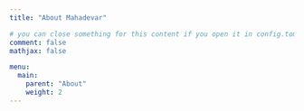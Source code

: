 ```yaml
---
title: "About Mahadevar"

# you can close something for this content if you open it in config.toml.
comment: false
mathjax: false

menu:
  main:
    parent: "About"
    weight: 2
---
```

